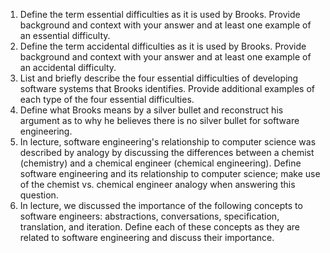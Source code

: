 1. Define the term essential difficulties as it is used by Brooks. Provide background and context with your answer and at least one example of an essential difficulty.
2. Define the term accidental difficulties as it is used by Brooks. Provide background and context with your answer and at least one example of an accidental difficulty.
3. List and briefly describe the four essential difficulties of developing software systems that Brooks identifies. Provide additional examples of each type of the four essential difficulties.
4. Define what Brooks means by a silver bullet and reconstruct his argument as to why he believes there is no silver bullet for software engineering.
5. In lecture, software engineering's relationship to computer science was described by analogy by discussing the differences between a chemist (chemistry) and a chemical engineer (chemical engineering). Define software engineering and its relationship to computer science; make use of the chemist vs. chemical engineer analogy when answering this question.
6. In lecture, we discussed the importance of the following concepts to software engineers: abstractions, conversations, specification, translation, and iteration. Define each of these concepts as they are related to software engineering and discuss their importance.
